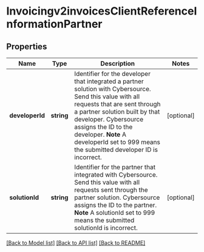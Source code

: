 # Invoicingv2invoicesClientReferenceInformationPartner

## Properties
Name | Type | Description | Notes
------------ | ------------- | ------------- | -------------
**developerId** | **string** | Identifier for the developer that integrated a partner solution with Cybersource. Send this value with all requests that are sent through a partner solution built by that developer. Cybersource assigns the ID to the developer.  **Note** A developerId set to 999 means the submitted developer ID is incorrect. | [optional] 
**solutionId** | **string** | Identifier for the partner that integrated with Cybersource. Send this value with all requests sent through the partner solution. Cybersource assigns the ID to the partner.  **Note** A solutionId set to 999 means the submitted solutionId is incorrect. | [optional] 

[[Back to Model list]](../README.md#documentation-for-models) [[Back to API list]](../README.md#documentation-for-api-endpoints) [[Back to README]](../README.md)


